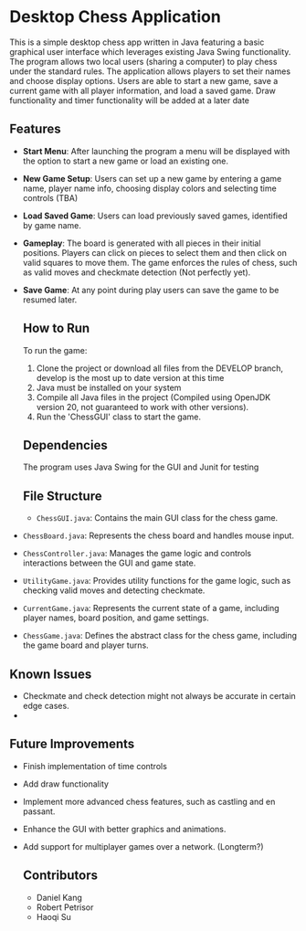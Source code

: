 # Desktop Chess Application

This is a simple desktop chess app written in Java featuring a basic graphical user interface which leverages existing Java Swing functionality. The program allows 
two local users (sharing a computer) to play chess under the standard rules. The application allows players to set their names and choose display options. Users are
able to start a new game, save a current game with all player information, and load a saved game. Draw functionality and timer functionality will be added at a later date

## Features

- **Start Menu**: After launching the program a menu will be displayed with the option to start a new game or load an existing one.
- **New Game Setup**: Users can set up a new game by entering a game name, player name info, choosing display colors and selecting time controls (TBA)
- **Load Saved Game**: Users can load previously saved games, identified by game name.
- **Gameplay**: The board is generated with all pieces in their initial positions. Players can click on pieces to select them and then click on valid squares to move them.
  The game enforces the rules of chess, such as valid moves and checkmate detection (Not perfectly yet).
- **Save Game**: At any point during play users can save the game to be resumed later.

  ## How to Run

  To run the game:
  1. Clone the project or download all files from the DEVELOP branch, develop is the most up to date version at this time
  2. Java must be installed on your system
  3. Compile all Java files in the project (Compiled using OpenJDK version 20, not guaranteed to work with other versions).
  4. Run the 'ChessGUI' class to start the game.

  ## Dependencies
  The program uses Java Swing for the GUI and Junit for testing

  ## File Structure
  
  - `ChessGUI.java`: Contains the main GUI class for the chess game.
- `ChessBoard.java`: Represents the chess board and handles mouse input.
- `ChessController.java`: Manages the game logic and controls interactions between the GUI and game state.
- `UtilityGame.java`: Provides utility functions for the game logic, such as checking valid moves and detecting checkmate.
- `CurrentGame.java`: Represents the current state of a game, including player names, board position, and game settings.
- `ChessGame.java`: Defines the abstract class for the chess game, including the game board and player turns.

## Known Issues

- Checkmate and check detection might not always be accurate in certain edge cases.
- 
## Future Improvements

- Finish implementation of time controls
- Add draw functionality
- Implement more advanced chess features, such as castling and en passant.
- Enhance the GUI with better graphics and animations.
- Add support for multiplayer games over a network. (Longterm?)

  ## Contributors

  - Daniel Kang
  - Robert Petrisor
  - Haoqi Su
